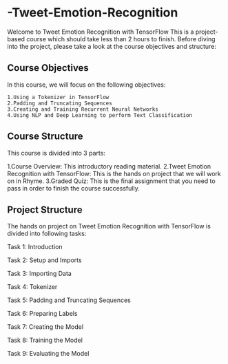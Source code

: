# -Tweet-Emotion-Recognition

Welcome to Tweet Emotion Recognition with TensorFlow This is a project-based course which should take less than 2 hours to finish. Before diving into the project, please take a look at the course objectives and structure:

## Course Objectives
In this course, we will focus on the following objectives:

    1.Using a Tokenizer in TensorFlow
    2.Padding and Truncating Sequences
    3.Creating and Training Recurrent Neural Networks
    4.Using NLP and Deep Learning to perform Text Classification
    
## Course Structure
This course is divided into 3 parts:

1.Course Overview: This introductory reading material.
2.Tweet Emotion Recognition with TensorFlow: This is the hands on project that we will work on in Rhyme.
3.Graded Quiz: This is the final assignment that you need to pass in order to finish the course successfully.

## Project Structure
The hands on project on Tweet Emotion Recognition with TensorFlow is divided into following tasks:

Task 1: Introduction

Task 2: Setup and Imports

Task 3: Importing Data

Task 4: Tokenizer

Task 5: Padding and Truncating Sequences

Task 6: Preparing Labels

Task 7: Creating the Model

Task 8: Training the Model

Task 9: Evaluating the Model
